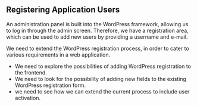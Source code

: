 ## Registering Application Users
An administration panel is built into the WordPress framework, allowing us to log
in through the admin screen. Therefore, we have a registration area, which can be
used to add new users by providing a username and e-mail.

We need to extend the WordPress registration process, in order to cater to various
requirements in a web application.
- We need to explore the possibilities of adding WordPress registration to the frontend.
- We need to look for the possibility of adding new
fields to the existing WordPress registration form.
- we need to see how we can extend the current process to include user activation.
